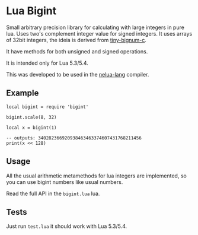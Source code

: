 # Lua Bigint

Small arbitrary precision library for calculating with large integers in pure lua.
Uses two's complement integer value for signed integers.
It uses arrays of 32bit integers, the ideia is derived from [tiny-bignum-c](https://github.com/kokke/tiny-bignum-c).

It have methods for both unsigned and signed operations.

It is intended only for Lua 5.3/5.4.

This was developed to be used in the [nelua-lang](https://github.com/edubart/nelua-lang/commits/master) compiler.

## Example

```
local bigint = require 'bigint'

bigint.scale(8, 32)

local x = bigint(1)

-- outputs: 340282366920938463463374607431768211456
print(x << 128)

```

## Usage

All the usual arithmetic metamethods for lua integers are implemented, so
you can use bigint numbers like usual numbers.

Read the full API in the `bigint.lua` lua.

## Tests

Just run `test.lua` it should work with Lua 5.3/5.4.
